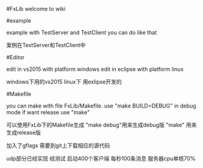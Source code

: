 #FxLib
welcome to wiki

#example

example with TestServer and TestClient
you can do like that

案例在TestServer和TestClient中

#Editor

edit in vs2015 with platform windows
edit in eclipse with platform linux

windows下用的vs2015
linux下 用exlipse开发的

#Makefile

you can make with file FxLib/Makefile.
use "make BUILD=DEBUG" in debug mode
if want release use "make"

可以使用FxLib下的Makefile生成
"make debug"用来生成debug版
"make" 用来生成release版

加入了gflags 需要到git上下载相应的源代码

udp部分已经实现 经测试 启动400个客户端 每秒100条消息 服务器cpu单核70%

